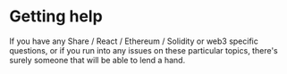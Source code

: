 # Getting help

If you have any Share / React / Ethereum / Solidity or web3 specific questions, or if you run into any issues on these particular topics, there's surely someone that will be able to lend a hand.
